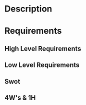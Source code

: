 # Description

# Requirements

## High Level Requirements

## Low Level Requirements

## Swot

## 4W's & 1H
